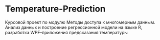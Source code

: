 # Temperature-Prediction
Курсовой проект по модулю Методы доступа к многомерным данным. Анализ данных и построение регрессионной модели на языке R, разработка WPF-приложения предсказания температуры
